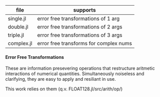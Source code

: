 | file | supports |
|------|----------|
| single.jl| error free transformations of 1 arg |
| double.jl| error free transformations of 2 args |
| triple.jl | error free transformations of 3 args |
| complex.jl| error free transforms for complex nums |


#### Error Free Transformations

These are information presevering operations that restructure aritmetic interactions of numerical quantities.
Simultaneously noiseless and clarifying, they are easy to apply and resiliant in use.

This work relies on them (q.v. FLOAT128.jl/src/arith/op/)


